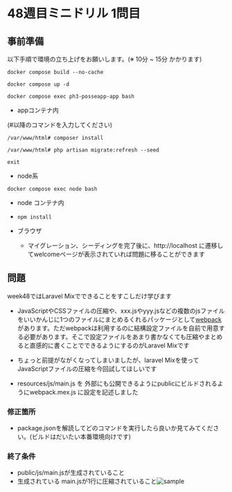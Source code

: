 # 48週目ミニドリル 1問目

## 事前準備

以下手順で環境の立ち上げをお願いします。(※ 10分 ~ 15分 かかります)

`docker compose build --no-cache`

`docker compose up -d`

`docker compose exec ph3-posseapp-app bash`

- appコンテナ内

(#以降のコマンドを入力してください)

`/var/www/html# composer install`

`/var/www/html# php artisan migrate:refresh --seed`

`exit`

- node系

`docker compose exec node bash`

- node コンテナ内

- `npm install`

- ブラウザ
  - マイグレーション、シーディングを完了後に、http://localhost に遷移してwelcomeページが表示されていれば問題に移ることができます

## 問題

week48ではLaravel Mixでできることをすこしだけ学びます

- JavaScriptやCSSファイルの圧縮や、xxx.jsやyyy.jsなどの複数のjsファイルをいいかんじに1つのファイルにまとめるくれるパッケージとして[webpack](https://webpack.js.org/)があります。ただwebpackは利用するのに結構設定ファイルを自前で用意する必要があります。そこで設定ファイルをあまり書かなくても圧縮やまとめると直感的に書くことでできるようにするのがLaravel Mixです


- ちょっと前提がながくなってしまいましたが、laravel Mixを使ってJavaScriptファイルの圧縮を今回試してほしいです

- resources/js/main.js を 外部にも公開できるようにpublicにビルドされるようにwebpack.mex.js に設定を記述しました

### 修正箇所

- package.jsonを解読してどのコマンドを実行したら良いか見てみてください。(ビルドはだいたい本番環境向けです)

### 終了条件

- public/js/main.jsが生成されていること
- 生成されている main.jsが1行に圧縮されていること![sample](sample.png)